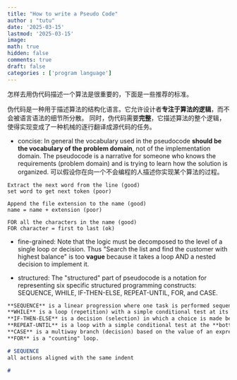 ```yaml
---
title: "How to write a Pseudo Code"
author : "tutu"
date: '2025-03-15'
lastmod: '2025-03-15'
image:
math: true
hidden: false
comments: true
draft: false
categories : ['program language']
---
```


怎样去用伪代码描述一个算法是很重要的，下面是一些推荐的标准。

伪代码是一种用于描述算法的结构化语言。它允许设计者**专注于算法的逻辑**，而不会被语言语法的细节所分散。
同时，伪代码需要**完整**，它描述算法的整个逻辑，使得实现变成了一种机械的逐行翻译成源代码的任务。

- concise: In general the vocabulary used in the pseudocode **should be the vocabulary of the problem domain**, not of the implementation domain. The pseudocode is a narrative for someone who knows the requirements (problem domain) and is trying to learn how the solution is organized. 可以假设你在向一个不会编程的人描述你实现某个算法的过程。

```raw
Extract the next word from the line (good)
set word to get next token (poor)

Append the file extension to the name (good)
name = name + extension (poor)

FOR all the characters in the name (good)
FOR character = first to last (ok)
```

- fine-grained: Note that the logic must be decomposed to the level of a single loop or decision. Thus "Search the list and find the customer with highest balance" is too **vague** because it takes a loop AND a nested decision to implement it.

- structured: The "structured" part of pseudocode is a notation for representing six specific structured programming constructs: SEQUENCE, WHILE, IF-THEN-ELSE, REPEAT-UNTIL, FOR, and CASE. 

```md
**SEQUENCE** is a linear progression where one task is performed sequentially after another.
**WHILE** is a loop (repetition) with a simple conditional test at its **beginning**.
**IF-THEN-ELSE** is a decision (selection) in which a choice is made between two alternative courses of action.
**REPEAT-UNTIL** is a loop with a simple conditional test at the **bottom**.
**CASE** is a multiway branch (decision) based on the value of an expression. CASE is a generalization of IF-THEN-ELSE.
**FOR** is a "counting" loop.

# SEQUENCE
all actions aligned with the same indent

# 
```